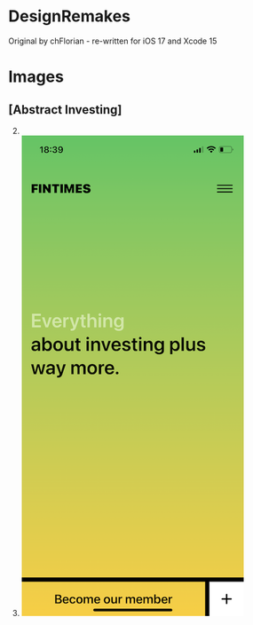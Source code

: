# DesignRemakes
Original by chFlorian - re-written for iOS 17 and Xcode 15

# Images

## [Abstract Investing]
2.
3. ![Abstract Investing](https://github.com/Bell-Christopher/DesignRemakes/blob/main/Images/Abstract%20Investing.png)
